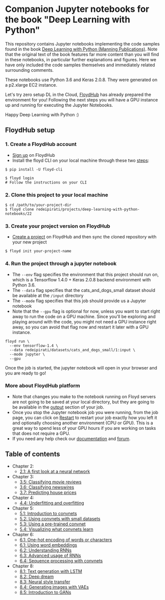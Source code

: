 # Companion Jupyter notebooks for the book "Deep Learning with Python"

This repository contains Jupyter notebooks implementing the code samples found in the book [Deep Learning with Python (Manning Publications)](https://www.manning.com/books/deep-learning-with-python?a_aid=keras&a_bid=76564dff). Note that the original text of the book features far more content than you will find in these notebooks, in particular further explanations and figures. Here we have only included the code samples themselves and immediately related surrounding comments.

These notebooks use Python 3.6 and Keras 2.0.8. They were generated on a p2.xlarge EC2 instance.

Let's try zero setup DL in the Cloud, [FloydHub](https://www.floydhub.com/) has already prepared the environment for you! Following the next steps you will have a GPU instance up and running for executing the Jupyter Notebooks.

Happy Deep Learning with Python :)

## FloydHub setup

### 1. Create a FloydHub account

* [Sign up](https://www.floydhub.com/signup) on FloydHub
* Install the floyd CLI on your local machine through these two [steps](https://www.floydhub.com/welcome):

```
$ pip install -U floyd-cli

$ floyd login
# Follow the instructions on your CLI
```

### 2. Clone this project to your local machine

```
$ cd /path/to/your-project-dir
$ floyd clone redeipirati/projects/deep-learning-with-python-notebooks/22
```

### 3. Create your project version on FloydHub
* [Create a project](https://www.floydhub.com/projects/create) on FloydHub and then sync the cloned repository with your new project
```
$ floyd init your-project-name
```

### 4. Run the project through a jupyter notebook

* The `--env` flag specifies the environment that this project should run on, which is a Tensorflow 1.4.0 + Keras 2.0.8 backend environment with Python 3.6.
* The `--data` flag specifies that the cats_and_dogs_small dataset should be available at the `/input` directory
* The `--mode` flag specifies that this job should provide us a Jupyter notebook
* Note that the `--gpu` flag is optional for now, unless you want to start right away to run the code on a GPU machine. Since you'll be exploring and playing around with the code, you might not need a GPU instance right away, so you can avoid that flag now and restart it later with a GPU instance.

```
floyd run \
  --env tensorflow-1.4 \
  --data redeipirati/datasets/cats_and_dogs_small/1:input \
  --mode jupyter \
  --gpu
```

Once the job is started, the jupyter notebook will open in your browser and you are ready to go!


### More about FloydHub platform

* Note that changes you make to the notebook running on Floyd servers are not going to be saved at your local directory, but they are going to be available in the [output](redeipirati/projects/deep-learning-with-python-notebooks/22/output) section of your job.
* Once you stop the Jupyter notebook job you were running, from the job page, you can click on [Restart](http://blog.floydhub.com/restart-jupyter-notebook-workflow/?utm_medium=email&utm_source=21sep17) to restart your job exactly how you left it and optionally choosing another environment (CPU or GPU). This is a great way to spend less of your GPU hours if you are working on tasks that does not require a GPU.
* If you need any help check our [documentation](http://docs.floydhub.com/) and [forum](https://forum.floydhub.com/).



## Table of contents

* Chapter 2:
    * [2.1: A first look at a neural network](http://nbviewer.jupyter.org/github/fchollet/deep-learning-with-python-notebooks/blob/master/2.1-a-first-look-at-a-neural-network.ipynb)
* Chapter 3:
    * [3.5: Classifying movie reviews](http://nbviewer.jupyter.org/github/fchollet/deep-learning-with-python-notebooks/blob/master/3.5-classifying-movie-reviews.ipynb)
    * [3.6: Classifying newswires](http://nbviewer.jupyter.org/github/fchollet/deep-learning-with-python-notebooks/blob/master/3.6-classifying-newswires.ipynb)
    * [3.7: Predicting house prices](http://nbviewer.jupyter.org/github/fchollet/deep-learning-with-python-notebooks/blob/master/3.7-predicting-house-prices.ipynb)
* Chapter 4:
    * [4.4: Underfitting and overfitting](http://nbviewer.jupyter.org/github/fchollet/deep-learning-with-python-notebooks/blob/master/4.4-overfitting-and-underfitting.ipynb)
* Chapter 5:
    * [5.1: Introduction to convnets](http://nbviewer.jupyter.org/github/fchollet/deep-learning-with-python-notebooks/blob/master/5.1-introduction-to-convnets.ipynb)
    * [5.2: Using convnets with small datasets](http://nbviewer.jupyter.org/github/fchollet/deep-learning-with-python-notebooks/blob/master/5.2-using-convnets-with-small-datasets.ipynb)
    * [5.3: Using a pre-trained convnet](http://nbviewer.jupyter.org/github/fchollet/deep-learning-with-python-notebooks/blob/master/5.3-using-a-pretrained-convnet.ipynb)
    * [5.4: Visualizing what convnets learn](http://nbviewer.jupyter.org/github/fchollet/deep-learning-with-python-notebooks/blob/master/5.4-visualizing-what-convnets-learn.ipynb)
* Chapter 6:
    * [6.1: One-hot encoding of words or characters](http://nbviewer.jupyter.org/github/fchollet/deep-learning-with-python-notebooks/blob/master/6.1-one-hot-encoding-of-words-or-characters.ipynb)
    * [6.1: Using word embeddings](http://nbviewer.jupyter.org/github/fchollet/deep-learning-with-python-notebooks/blob/master/6.1-using-word-embeddings.ipynb)
    * [6.2: Understanding RNNs](http://nbviewer.jupyter.org/github/fchollet/deep-learning-with-python-notebooks/blob/master/6.2-understanding-recurrent-neural-networks.ipynb)
    * [6.3: Advanced usage of RNNs](http://nbviewer.jupyter.org/github/fchollet/deep-learning-with-python-notebooks/blob/master/6.3-advanced-usage-of-recurrent-neural-networks.ipynb)
    * [6.4: Sequence processing with convnets](http://nbviewer.jupyter.org/github/fchollet/deep-learning-with-python-notebooks/blob/master/6.4-sequence-processing-with-convnets.ipynb)
* Chapter 8:
    * [8.1: Text generation with LSTM](http://nbviewer.jupyter.org/github/fchollet/deep-learning-with-python-notebooks/blob/master/8.1-text-generation-with-lstm.ipynb)
    * [8.2: Deep dream](http://nbviewer.jupyter.org/github/fchollet/deep-learning-with-python-notebooks/blob/master/8.2-deep-dream.ipynb)
    * [8.3: Neural style transfer](http://nbviewer.jupyter.org/github/fchollet/deep-learning-with-python-notebooks/blob/master/8.3-neural-style-transfer.ipynb)
    * [8.4: Generating images with VAEs](http://nbviewer.jupyter.org/github/fchollet/deep-learning-with-python-notebooks/blob/master/8.4-generating-images-with-vaes.ipynb)
    * [8.5: Introduction to GANs](http://nbviewer.jupyter.org/github/fchollet/deep-learning-with-python-notebooks/blob/master/8.5-introduction-to-gans.ipynb
)
